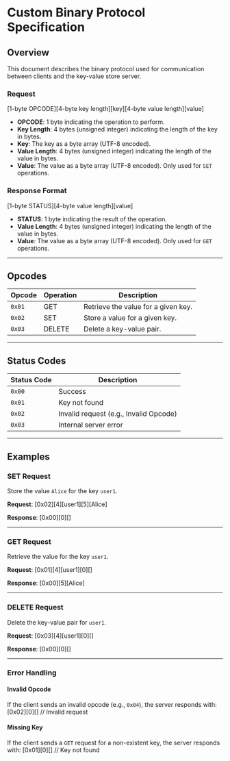 # Custom Binary Protocol Specification

## Overview
This document describes the binary protocol used for communication between clients and the key-value store server.

### Request

[1-byte OPCODE][4-byte key length][key][4-byte value length][value]

- **OPCODE**: 1 byte indicating the operation to perform.
- **Key Length**: 4 bytes (unsigned integer) indicating the length of the key in bytes.
- **Key**: The key as a byte array (UTF-8 encoded).
- **Value Length**: 4 bytes (unsigned integer) indicating the length of the value in bytes.
- **Value**: The value as a byte array (UTF-8 encoded). Only used for `SET` operations.

### Response Format

[1-byte STATUS][4-byte value length][value]

- **STATUS**: 1 byte indicating the result of the operation.
- **Value Length**: 4 bytes (unsigned integer) indicating the length of the value in bytes.
- **Value**: The value as a byte array (UTF-8 encoded). Only used for `GET` operations.

---

## Opcodes
| Opcode | Operation | Description                          |
|--------|-----------|--------------------------------------|
| `0x01` | GET       | Retrieve the value for a given key.  |
| `0x02` | SET       | Store a value for a given key.       |
| `0x03` | DELETE    | Delete a key-value pair.             |

---

## Status Codes
| Status Code | Description                            |
|-------------|----------------------------------------|
| `0x00`      | Success                                |
| `0x01`      | Key not found                          |
| `0x02`      | Invalid request (e.g., Invalid Opcode) |
| `0x03`      | Internal server error                  |

---

## Examples

### SET Request
Store the value `Alice` for the key `user1`.

**Request**: [0x02][4][user1][5][Alice]

**Response**: [0x00][0][]

---

### GET Request
Retrieve the value for the key `user1`.

**Request**: [0x01][4][user1][0][]

**Response**: [0x00][5][Alice]

---

### DELETE Request
Delete the key-value pair for `user1`.

**Request**: [0x03][4][user1][0][]

**Response**: [0x00][0][]

---

### Error Handling

#### Invalid Opcode
If the client sends an invalid opcode (e.g., `0x04`), the server responds with: [0x02][0][] // Invalid request

#### Missing Key
If the client sends a `GET` request for a non-existent key, the server responds with: [0x01][0][] // Key not found